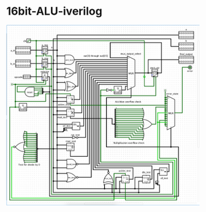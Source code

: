 # 16bit-ALU-iverilog
![](https://github.com/0xrutvij/16bit-ALU-iverilog/blob/main/circuit_diagrams/final_alu_circDiag.png)
